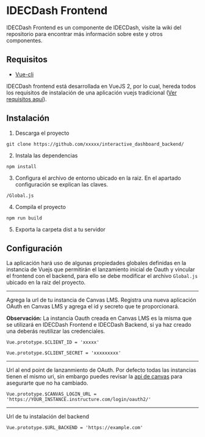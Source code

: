 # IDECDash Frontend
IDECDash Frontend es un componente de IDECDash, visite la wiki del repositorio para encontrar más información sobre este y otros componentes.

## Requisitos
- [Vue-cli](https://cli.vuejs.org/ "Vue-cli")

IDECDash frontend está desarrollada en VueJS 2, por lo cual, hereda todos los requisitos de instalación de una aplicación vuejs tradicional ([Ver requisitos aquí](https://vuejs.org/v2/guide/installation.html "Requisitos de vuejs")).

## Instalación

1) Descarga el proyecto

`git clone https://github.com/xxxxx/interactive_dashboard_backend/`

2) Instala las dependencias

`npm install`

3) Configura el archivo de entorno ubicado en la raiz. En el apartado configuración se explican las claves.

`/Global.js`

4) Compila el proyecto

`npm run build`

5) Exporta la carpeta dist a tu servidor

## Configuración
La aplicación hará uso de algunas propiedades globales definidas en la instancia de Vuejs que permitirán el lanzamiento inicial de Oauth y vincular el frontend con el backend, para ello se debe modificar el archivo `Global.js` ubicado en la raiz del proyecto. 

*** 

Agrega la url de tu instancia de Canvas LMS. Registra una nueva aplicación OAuth en Canvas LMS y agrega el id y secreto que te proporcionará.

**Observación:** La instancia Oauth creada en Canvas LMS es la misma que se utilizará en IDECDash Frontend e IDECDash Backend, si ya haz creado una deberás reutilizar las credenciales.

````
Vue.prototype.$CLIENT_ID = 'xxxxx'

Vue.prototype.$CLIENT_SECRET = 'xxxxxxxxx'
````

***

Url al end point de lanzanmiento de OAuth. Por defecto todas las instancias tienen el mismo uri, sin embargo puedes revisar la [api de canvas](https://canvas.instructure.com/doc/api/ "api de canvas") para asegurarte que no ha cambiado. 

````
Vue.prototype.$CANVAS_LOGIN_URL = 'https://YOUR_INSTANCE.instructure.com/login/oauth2/'
````

***

Url de tu instalación del backend

````
Vue.prototype.$URL_BACKEND = 'https://example.com'
````
